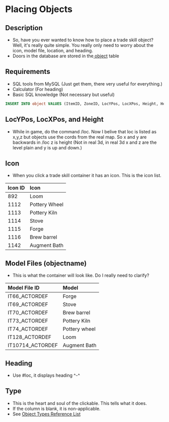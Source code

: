 # Placing Objects

## Description

* So, have you ever wanted to know how to place a trade skill object? Well, it's really quite simple. You really only need to worry about the icon, model file, location, and heading.
* Doors in the database are stored in the[ object](http://wiki.eqemulator.org/p?object&frm=Placing_Objects) table

## Requirements

* SQL tools from MySQL \(Just get them, there very useful for everything.\)
* Calculator \(For heading\)
* Basic SQL knowledge \(Not necessary but useful\)

```sql
INSERT INTO object VALUES (ItemID, ZoneID, LocYPos, LocXPos, Height, Heading, 0, 0, 'Model', Type, Icon, 0, 0, 0, 0, 0, 0, 0, 0, 0, 0, 0, 0, 0);
```

## **LocYPos, LocXPos, and Height**

* While in game, do the command /loc. Now I belive that loc is listed as x,y,z but objects use the cords from the real map. So x and y are backwards in /loc z is height \(Not in real 3d, in real 3d x and z are the level plain and y is up and down.\)

## **Icon**

* When you click a trade skill container it has an icon. This is the icon list.

| **Icon ID** | **Icon**  |
| :--- | :--- |
| 892 | Loom |
| 1112 | Pottery Wheel |
| 1113 | Pottery Kiln |
| 1114 | Stove |
| 1115 | Forge |
| 1116 | Brew barrel |
| 1142 | Augment Bath |

## **Model Files \(objectname\)**

* This is what the container will look like. Do I really need to clarify?

| **Model File ID** | **Model** |
| :--- | :--- |
| IT66\_ACTORDEF | Forge |
| IT69\_ACTORDEF | Stove |
| IT70\_ACTORDEF | Brew barrel |
| IT73\_ACTORDEF | Pottery Kiln |
| IT74\_ACTORDEF | Pottery wheel |
| IT128\_ACTORDEF | Loom |
| IT10714\_ACTORDEF | Augment Bath |

## **Heading**

* Use \#loc, it displays heading ^-^

## **Type**

* This is the heart and soul of the clickable. This tells what it does.
* If the column is blank, it is non-applicable.
* See [Object Types Reference List](../../types/object-types.md)

